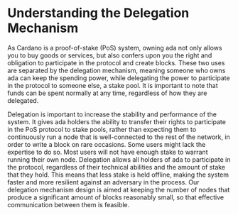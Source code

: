 # Understanding the Delegation Mechanism

As Cardano is a proof-of-stake (PoS) system, owning ada not only allows you to buy goods or services, but also confers upon you the right and obligation to participate in the protocol and create blocks. These two uses are separated by the delegation mechanism, meaning someone who owns ada can keep the spending power, while delegating the power to participate in the protocol to someone else, a stake pool. It is important to note that funds can be spent normally at any time, regardless of how they are delegated.

Delegation is important to increase the stability and performance of the system. It gives ada holders the ability to transfer their rights to participate in the PoS 
protocol to stake pools, rather than expecting them to continuously run a node that is well-connected to the rest of the network, in order to write a block on rare occasions. Some users might lack the expertise to do so. Most users will not have enough stake to warrant running their own node. Delegation allows all holders of ada to participate in the protocol, regardless of their technical abilities and the amount of stake that they hold. This means that less stake is held offline, making the system faster and more resilient against an adversary in the process. Our delegation mechanism design is aimed at keeping the number of nodes that produce a significant amount of blocks reasonably small, so that effective communication between them is feasible.


